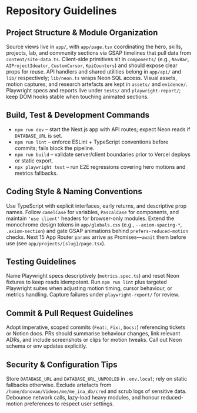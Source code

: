 # Repository Guidelines

## Project Structure & Module Organization
Source views live in `app/`, with `app/page.tsx` coordinating the hero, skills, projects, lab, and community sections via GSAP timelines that pull data from `content/site-data.ts`. Client-side primitives sit in `components/` (e.g., `NavBar`, `AIProjectIdeator`, `CustomCursor`, `KpiCounters`) and should expose clear props for reuse. API handlers and shared utilities belong in `app/api/` and `lib/` respectively; `lib/neon.ts` wraps Neon SQL access. Visual assets, motion captures, and research artefacts are kept in `assets/` and `evidence/`. Playwright specs and reports live under `tests/` and `playwright-report/`; keep DOM hooks stable when touching animated sections.

## Build, Test & Development Commands
- `npm run dev` – start the Next.js app with API routes; expect Neon reads if `DATABASE_URL` is set.
- `npm run lint` – enforce ESLint + TypeScript conventions before commits; fails block the pipeline.
- `npm run build` – validate server/client boundaries prior to Vercel deploys or static export.
- `npx playwright test` – run E2E regressions covering hero motions and metrics fallbacks.

## Coding Style & Naming Conventions
Use TypeScript with explicit interfaces, early returns, and descriptive prop names. Follow `camelCase` for variables, `PascalCase` for components, and maintain `'use client'` headers for browser-only modules. Extend the monochrome design tokens in `app/globals.css` (e.g., `--axiom-spacing-*`, `.axiom-section`) and gate GSAP animations behind `prefers-reduced-motion` checks. Next 15 App Router `params` arrive as Promises—`await` them before use (see `app/projects/[slug]/page.tsx`).

## Testing Guidelines
Name Playwright specs descriptively (`metrics.spec.ts`) and reset Neon fixtures to keep reads idempotent. Run `npm run lint` plus targeted Playwright suites when adjusting motion timing, cursor behaviour, or metrics handling. Capture failures under `playwright-report/` for review.

## Commit & Pull Request Guidelines
Adopt imperative, scoped commits (`Feat:`, `Fix:`, `Docs:`) referencing tickets or Notion docs. PRs should summarise behaviour changes, link relevant ADRs, and include screenshots or clips for motion tweaks. Call out Neon schema or env updates explicitly.

## Security & Configuration Tips
Store `DATABASE_URL` and `DATABASE_URL_UNPOOLED` in `.env.local`; rely on static fallbacks otherwise. Exclude artefacts from `/home/donovan/Videos/me/me_ina_db/cred` and scrub logs of sensitive data. Debounce network calls, lazy-load heavy modules, and honour reduced-motion preferences to respect user settings.
